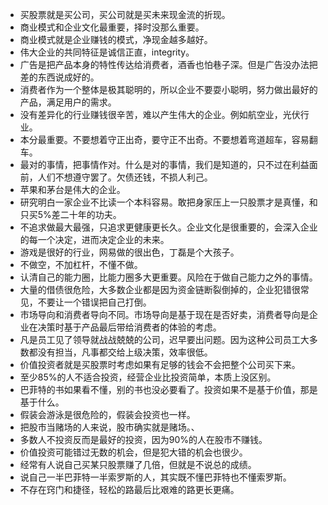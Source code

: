 - 买股票就是买公司，买公司就是买未来现金流的折现。
- 商业模式和企业文化最重要，择时没那么重要。
- 商业模式就是企业赚钱的模式，净现金越多越好。
- 伟大企业的共同特征是诚信正直，integrity。
- 广告是把产品本身的特性传达给消费者，酒香也怕巷子深。但是广告没办法把差的东西说成好的。
- 消费者作为一个整体是极其聪明的，所以企业不要耍小聪明，努力做出最好的产品，满足用户的需求。
- 没有差异化的行业赚钱很辛苦，难以产生伟大的企业。例如航空业，光伏行业。
- 本分最重要。不要想着守正出奇，要守正不出奇。不要想着弯道超车，容易翻车。
- 最对的事情，把事情作对。什么是对的事情，我们是知道的，只不过在利益面前，人们不想遵守罢了。欠债还钱，不损人利己。
- 苹果和茅台是伟大的企业。
- 研究明白一家企业不比读一个本科容易。敢把身家压上一只股票才是真懂，和只买5%差二十年的功夫。
- 不追求做最大最强，只追求更健康更长久。企业文化是很重要的，会深入企业的每一个决定，进而决定企业的未来。
- 游戏是很好的行业，网易做的很出色，丁磊是个大孩子。
- 不做空，不加杠杆，不懂不做。
- 认清自己的能力圈，比能力圈多大更重要。风险在于做自己能力之外的事情。
- 大量的借债很危险，大多数企业都是因为资金链断裂倒掉的，企业犯错很常见，不要让一个错误把自己打倒。
- 市场导向和消费者导向不同。市场导向是基于现在是否好卖，消费者导向是企业在决策时基于产品最后带给消费者的体验的考虑。
- 凡是员工见了领导就战战兢兢的公司，迟早要出问题。因为这种公司员工大多数都没有担当，凡事都交给上级决策，效率很低。
- 价值投资者就是买股票时考虑如果有足够的钱会不会把整个公司买下来。
- 至少85%的人不适合投资，经营企业比投资简单，本质上没区别。
- 巴菲特的书如果看不懂，别的书也没必要看了。投资如果不是基于价值，那是基于什么。
- 假装会游泳是很危险的，假装会投资也一样。
- 把股市当赌场的人来说，股市确实就是赌场。、
- 多数人不投资反而是最好的投资，因为90%的人在股市不赚钱。
- 价值投资可能错过无数的机会，但是犯大错的机会也很少。
- 经常有人说自己买某只股票赚了几倍，但就是不说总的成绩。
- 说自己一半巴菲特一半索罗斯的人，其实既不懂巴菲特也不懂索罗斯。
- 不存在窍门和捷径，轻松的路最后比艰难的路更长更痛。

